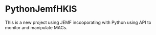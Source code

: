 # PythonJemfHKIS

This is a new project using JEMF incooporating with Python using API to monitor and manipulate MACs.
